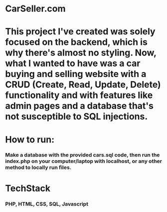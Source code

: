 # CarSeller.com

# This project I've created was solely focused on the backend, which is why there's almost no styling. Now, what I wanted to have was a car buying and selling website with a CRUD (Create, Read, Update, Delete) functionality and with features like admin pages and a database that's not susceptible to SQL injections.

# How to run:
### Make a database with the provided cars.sql code, then run the index.php on your computer/laptop with localhost, or any other method to locally run files.

# TechStack
### PHP, HTML, CSS, SQL, Javascript

